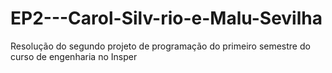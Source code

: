 # EP2---Carol-Silv-rio-e-Malu-Sevilha
Resolução do segundo projeto de programação do primeiro semestre do curso de engenharia no Insper

